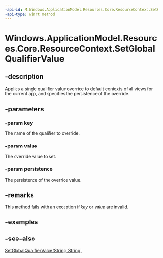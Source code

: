 ```yaml
---
-api-id: M:Windows.ApplicationModel.Resources.Core.ResourceContext.SetGlobalQualifierValue(System.String,System.String,Windows.ApplicationModel.Resources.Core.ResourceQualifierPersistence)
-api-type: winrt method
---
```


<!-- Method syntax
public void SetGlobalQualifierValue(System.String key, System.String value, Windows.ApplicationModel.Resources.Core.ResourceQualifierPersistence persistence)
-->

# Windows.ApplicationModel.Resources.Core.ResourceContext.SetGlobalQualifierValue

## -description
Applies a single qualifier value override to default contexts of all views for the current app, and specifies the persistence of the override.

## -parameters
### -param key
The name of the qualifier to override.

### -param value
The override value to set.

### -param persistence
The persistence of the override value.

## -remarks
This method fails with an exception if *key* or *value* are invalid.

## -examples

## -see-also
[SetGlobalQualifierValue(String, String)](/uwp/api/windows.applicationmodel.resources.core.resourcecontext.setglobalqualifiervalue)